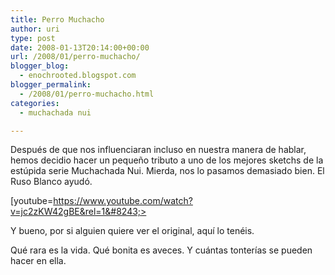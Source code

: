 ```yaml
---
title: Perro Muchacho
author: uri
type: post
date: 2008-01-13T20:14:00+00:00
url: /2008/01/perro-muchacho/
blogger_blog:
  - enochrooted.blogspot.com
blogger_permalink:
  - /2008/01/perro-muchacho.html
categories:
  - muchachada nui

---
```

Después de que nos influenciaran incluso en nuestra manera de hablar, hemos decidio hacer un pequeño tributo a uno de los mejores sketchs de la estúpida serie Muchachada Nui. Mierda, nos lo pasamos demasiado bien. El Ruso Blanco ayudó.

[youtube=https://www.youtube.com/watch?v=jc2zKW42gBE&rel=1&#8243;>

Y bueno, por si alguien quiere ver el original, aquí lo tenéis.

Qué rara es la vida. Qué bonita es aveces. Y cuántas tonterías se pueden hacer en ella.